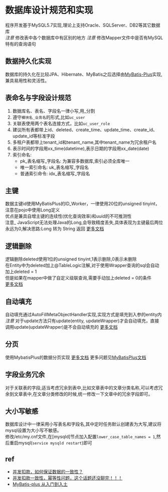 # 数据库设计规范和实现

程序开发基于MySQL5.7实现,理论上支持Oracle、SQLServer、DB2等其它数据库  
_注意_ 修改表中各个数据库中有区别的地方 
_注意_ 修改Mapper文件中是否有MySQL特有的查询语句

## 数据持久化实现

数据库的持久化在比较JPA、Hibernate、MyBatis之后选择由[MyBatis-Plus](https://mybatis.plus/)实现,兼具易用性和灵活性。

## 表命名与字段设计规范

1. 数据库名、表名、字段名一律小写,用_分割
2. 遵守`模块名_业务名`的形式,比如`uc_user`
3. 关联表使用两个表名连接方式，比如`uc_user_role`
4. 建议所有表都带上id、deleted、create_time、update_time、create_id、update_id等标准字段
5. 多租户表都带上tenant_id和tenant_name,其中tenant_name为冗余租户名
6. 表示时间的字段用xx_time(datetime),表示日期的字段用xx_date(date)
7. 索引命名:
   * pk_表名缩写_字段名: 为兼容多数据库,索引必须全库唯一
   * 唯一索引命名: uk_表名缩写_字段名
   * 普通索引命令: idx_表名缩写_字段名

## 主键

数据主键id使用MyBatisPlus的ID_Worker，一律使用20位的unsigned tinyint，注意在pojo中使用Long定义  
优点是兼具自增主键的连续性(优化查询效率)和uuid的不可推测性    
注意\_ JavaScript无法处理Java的Long,会导致精度丢失,具体表现为主键最后两位永远为0,解决思路:Long 转为 String 返回 [更多文档](https://mybatis.plus/guide/logic-delete.html)

## 逻辑删除

逻辑删除deleted使用1位的unsigned tinyint,1表示删除,0表示未删除  
在Entity中为deleted加上@TableLogic注解,对于使用Wrapper查询的sql会自动加上deleted = 1  
但是如果在mapper中做了自定义级联查询,需要手动加上deleted = 0的条件  
[更多文档](https://mybatis.plus/guide/logic-delete.html)

## 自动填充

自动填充通过AutoFillMetaObjectHandler实现,实现方式是填充到入参的entity内  
_注意_ 对于update方法只有update\(entity, updateWrapper\)才会自动填充，直接调用update\(updateWrapper\)是不会自动填充的 [更多文档](https://mybatis.plus/guide/auto-fill-metainfo.html)

## 分页

使用MybatisPlus的数据分页实现 [更多文档](https://mybatis.plus/guide/page.html) 更多问题见[MyBatisPlus文档](https://mybatis.plus/)

## 字段业务冗余

对于关联表的字段,适当考虑冗余到表中,比如文章表中的文章分类名称,可以考虑冗余到文章表中,在文章分类修改的时候,统一修改一下文章中的冗余字段即可。

## 大小写敏感

数据库设计中一律采用小写表名和字段名,其中定时任务默认创建表为大写,建议将mysql设置为大小写不敏感。  
修改/etc/my.cnf文件,在[mysqld]节点加入配置`lower_case_table_names = 1`,然后重启mysql(`service mysqld restart`)即可

## ref

* [并发扣款，如何保证数据的一致性？](https://mp.weixin.qq.com/s?__biz=MjM5ODYxMDA5OQ==&mid=2651962738&idx=1&sn=d2d91a380bad06af9f7b9f7a80db26b3)
* [并发扣款一致性，幂等性问题，这个话题还没聊完！！！](https://mp.weixin.qq.com/s/xXju0y64KKUiD06QE0LoeA)
* [MyBatis-plus 从入门到入土](https://mp.weixin.qq.com/s/SBkYZrBbGEgBe09erNr7tg)

